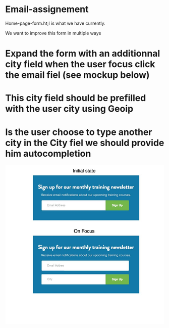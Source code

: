 # Email-assignement


Home-page-form.ht;l is what we have currently.

We want to improve this form in multiple ways
# Expand the form with an additionnal city field when the user focus click the email fiel (see mockup below)
# This city field should be prefilled with the user city using Geoip
# Is the user choose to type another city in the City fiel we should provide him autocompletion
![GitHub Logo](https://github.com/evolvingweb/Email-assignement/blob/master/mockup.jpg?raw=true)
